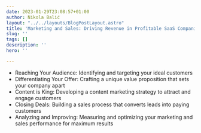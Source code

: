 ```yaml
---
date: 2023-01-29T23:08:57+01:00
author: Nikola Balić
layout: "../../layouts/BlogPostLayout.astro"
title: 'Marketing and Sales: Driving Revenue in Profitable SaaS Companies'
slug: ''
tags: []
description: ''
hero: ''

---
```

* Reaching Your Audience: Identifying and targeting your ideal customers
* Differentiating Your Offer: Crafting a unique value proposition that sets your company apart
* Content is King: Developing a content marketing strategy to attract and engage customers
* Closing Deals: Building a sales process that converts leads into paying customers
* Analyzing and Improving: Measuring and optimizing your marketing and sales performance for maximum results
